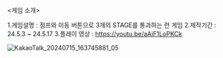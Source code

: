 <게임 소개>

1.게임설명 : 점프와 이동 버튼으로 3개의 STAGE를 통과하는 런 게임
2.제작기간 : 24.5.3 ~ 24.5.17
3.플레이 영상 : https://youtu.be/aAiF1LoPKCk

![KakaoTalk_20240715_163745881_05](https://github.com/user-attachments/assets/88e3c926-dc3a-490d-ae51-d54f6cd5d547)
